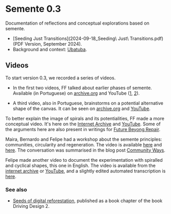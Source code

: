 # Semente 0.3

Documentation of reflections and conceptual explorations based on semente.

- [Seeding Just Transitions](2024-09-18_Seeding\ Just\ Transitions.pdf) (PDF Version, September 2024).
- Background and context: [Ubatuba](../karumbe/Ubatuba-2025.md).

## Videos

To start version 0.3, we recorded a series of videos. 

- In the first two videos, FF talked about earlier phases of semente. Available (in Portuguese) on [archive.org](https://archive.org/details/2024-semente-02) and YouTube ([1](https://www.youtube.com/watch?v=835XcMYHLgg&list=PLSHdLCc8rAquu46BlqJEdqhrHafv-kIHU&index=3), [2](https://www.youtube.com/watch?v=XlBeTCCfTnc&list=PLSHdLCc8rAquu46BlqJEdqhrHafv-kIHU&index=4)).

- A third video, also in Portuguese, brainstorms on a potential alternative shape of the canvas. It can be seen on [archive.org](https://archive.org/details/semente-cycles) and [YouTube](https://www.youtube.com/watch?v=KMt-VVZk9-o).

To better explain the image of spirals and its potentialities, FF made a more conceptual video. It's here on the [Internet Archive](https://archive.org/details/linhas-circulos-espirais) and [YouTube](https://www.youtube.com/watch?v=3FVgJoglx7g). Some of the arguments here are also present in writings for [Future Beyong Repair](https://fbr.efeefe.me).

Maira, Bernardo and Felipe had a workshop about the semente principles: communities, circularity and regeneration. The video is available [here](https://archive.org/details/workshop-semente_11-24) and [here](https://www.youtube.com/watch?v=QZ5N1hMrrU4). The conversation was summarised in the blog post [Community Ways](https://semente.de/lab/community-ways).

Felipe made another video to document the experimentation with spiralled and cyclical shapes, this one in English. The video is available from the [internet archive](https://archive.org/details/semente-spiral-shaped-communities) or [YouTube](https://www.youtube.com/watch?v=cjYhaq-wibQ), and a slightly edited automated transcription is [here](spiral-shaped_video_transcription.txt). 

### See also

- [Seeds of digital reforestation](https://is.efeefe.me/stuff/seeds-digital-reforestation), published as a book chapter of the book Driving Design 2.